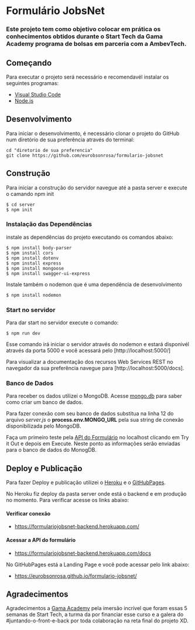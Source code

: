 # Formulário JobsNet

### Este projeto tem como objetivo colocar em prática os conhecimentos obtidos durante o Start Tech da Gama Academy programa de bolsas em parceria com a AmbevTech.

## Começando

Para executar o projeto será necessário e recomendavél instalar os seguintes programas:

* [Visual Studio Code](https://code.visualstudio.com/)
* [Node.js](https://nodejs.org/en/)

## Desenvolvimento

Para iniciar o desenvolvimento, é necessário clonar o projeto do GitHub num diretório de sua preferência através do terminal:

```shell
cd "diretorio de sua preferencia"
git clone https://github.com/eurobsonrosa/formulario-jobsnet
```

## Construção

Para iniciar a construção do servidor navegue até a pasta server e execute o camando npm init

```shell
$ cd server
$ npm init
```

### Instalação das Dependências

instale as dependências do projeto executando os comandos abaixo:

```shell
$ npm install body-parser  
$ npm install cors
$ npm install dotenv
$ npm install express
$ npm install mongoose
$ npm install swagger-ui-express
```

Instale também o nodemon que é uma dependência de desenvolvimento

```shell
$ npm install nodemon 
```

### Start no servidor

Para dar start no servidor execute o comando:

```shell
$ npm run dev
```

Esse comando irá iniciar o servidor através do nodemon e estará disponivél através da porta 5000 e você acessará pelo [http://localhost:5000/]

Para visualizar a documentação dos recursos Web Services REST no navegador da sua preferência navegue para [http://localhost:5000/docs].

### Banco de Dados

Para receber os dados utilizei o MongoDB. Acesse [mongo.db](https://www.mongodb.com/pt-br/basics/create-database) para saber como criar um banco de dados.

Para fazer conexão com seu banco de dados substitua na linha 12 do arquivo *server.js* o **process.env.MONGO_URL** pela sua string de conexão disponibilizada pelo MongoDB.

Faça um primeiro teste pela [API do Formulário](http://localhost:5000/docs) no localhost clicando em Try it Out e depois em Execute. Neste ponto as informações serão enviadas para o banco de dados do MonogDB.


## Deploy e Publicação

Para fazer Deploy e publicação utilizei o [Heroku](https://www.heroku.com/) e o [GitHubPages](https://pages.github.com/).

No Heroku fiz deploy da pasta server onde está o backend e em produção no momento. Para verificar acesse os links abaixo:

#### Verificar conexão
* https://formulariojobsnet-backend.herokuapp.com/
#### Acessar a API do formulário
* https://formulariojobsnet-backend.herokuapp.com/docs

No GitHubPages está a Landing Page e você pode acessar pelo link abaixo:

* https://eurobsonrosa.github.io/formulario-jobsnet/


## Agradecimentos

Agradecimentos a [Gama Academy](https://github.com/gamaacademy) pela imersão incrível que foram essas 5 semanas de Start Tech, a turma da [<AmbevTech>](https://ambevtech.com.br/) por financiar esse curso e a galera do #juntando-o-front-e-back por toda colaboração na reta final do projeto XD.


